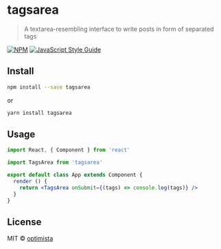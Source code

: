 # tagsarea

> A textarea-resembling interface to write posts in form of separated tags

[![NPM](https://img.shields.io/npm/v/tagsarea.svg)](https://www.npmjs.com/package/tagsarea) [![JavaScript Style Guide](https://img.shields.io/badge/code_style-standard-brightgreen.svg)](https://standardjs.com)

## Install

```bash
npm install --save tagsarea
```

or

```bash
yarn install tagsarea
```

## Usage

```jsx
import React, { Component } from 'react'

import TagsArea from 'tagsarea'

export default class App extends Component {
  render () {
    return <TagsArea onSubmit={(tags) => console.log(tags)} />
  }
}
```

## License

MIT © [optimista](https://github.com/optimista)
